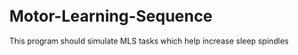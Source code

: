 # Motor-Learning-Sequence
This program should simulate MLS tasks which help increase sleep spindles

